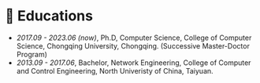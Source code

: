 # 📖 Educations
- *2017.09 - 2023.06 (now)*, Ph.D, Computer Science, College of Computer Science, Chongqing University, Chongqing. (Successive Master-Doctor Program)
- *2013.09 - 2017.06*, Bachelor, Network Engineering, College of Computer and Control Engineering, North Univeristy of China, Taiyuan.